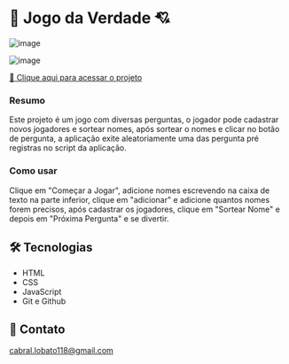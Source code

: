 # 🎲 Jogo da Verdade 💘

![image](https://github.com/GabrieLobatoCabral/shorts_summary_IA/assets/113934416/bc902c8b-7027-4856-8998-54a0c8e9a831)

![image](https://github.com/GabrieLobatoCabral/shorts_summary_IA/assets/113934416/8bb3a06a-d3f6-4165-8cdb-25f5105bc67e)

[📎 Clique aqui para acessar o projeto](https://gabrielobatocabral.github.io/jogo_da_verdade/)
### Resumo

Este projeto é um jogo com diversas perguntas, o jogador pode cadastrar novos jogadores e sortear nomes, após sortear o nomes e clicar no botão de pergunta, a aplicação exite aleatoriamente uma das pergunta pré registras no script da aplicação.

### Como usar

Clique em "Começar a Jogar", adicione nomes escrevendo na caixa de texto na parte inferior, clique em "adicionar" e adicione quantos nomes forem precisos, após cadastrar os jogadores, clique em "Sortear Nome" e depois em "Próxima Pergunta" e se divertir. 


## 🛠️ Tecnologias

- HTML
- CSS
- JavaScript
- Git e Github

## 📲 Contato

cabral.lobato118@gmail.com